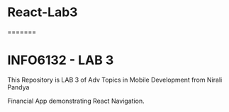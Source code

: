 
# React-Lab3
=======
# INFO6132 - LAB 3
This Repository is LAB 3 of Adv Topics in Mobile Development from Nirali Pandya

Financial App demonstrating React Navigation.

